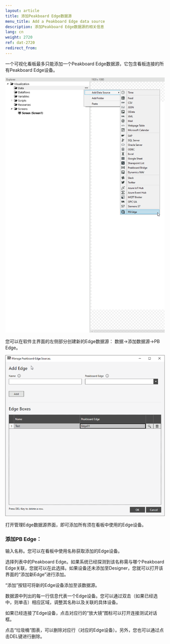 ```yaml
---
layout: article
title: 添加Peakboard Edge数据源
menu_title: Add a Peakboard Edge data source
description: 添加Peakboard Edge数据源的相关信息
lang: cn
weight: 2720
ref: dat-2720
redirect_from:
---
```



一个可视化看板最多只能添加一个Peakboard Edge数据源，它包含看板连接的所有Peakboard Edge设备。

![img01](/assets/images/data-sources/peakboard-edge/add01.png)

您可以在软件主界面的左侧部分创建新的Edge数据源： 数据->添加数据源->PB Edge。

![img02](/assets/images/data-sources/peakboard-edge/add02.png)

打开管理Edge数据源界面，即可添加所有须在看板中使用的Edge设备。


### 添加PB Edge：
输入名称。您可以在看板中使用名称获取添加的Edge设备。

选择列表中的Peakboard Edge。如果系统已经探测到该名称需与哪个Peakboard Edge关联，您就可以在此选择。如果设备还未添加至Designer，您就可以打开该界面的“添加新Edge”进行添加。

“添加”按钮可将新的Edge设备添加至该数据源。

数据源中列出的每一行信息代表一个Edge设备。您可以通过双击（如果已经选中，则单击）相应区域，调整其名称以及关联的具体设备。

如果已经连接了Edge设备，点击对应行的“放大镜”图标可以打开连接测试对话框。

点击“垃圾桶”图表，可以删除对应行（对应的Edge设备）。另外，您也可以通过点击DEL键进行删除。